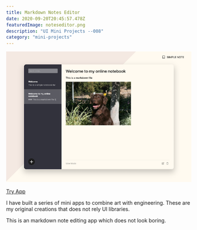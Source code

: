 ```yaml
---
title: Markdown Notes Editor
date: 2020-09-20T20:45:57.478Z
featuredImage: noteseditor.png
description: "UI Mini Projects --008"
category: "mini-projects"
---
```


![Notes Editor](noteseditor.png)

[Try App](https://simple-notebook.vercel.app/)

I have built a series of mini apps to combine art with engineering. 
These are my original creations that does not rely UI libraries. 


This is an markdown note editing app which does not look boring. 


